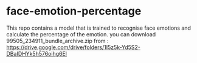 # face-emotion-percentage
This repo contains a model that is trained to recognise face emotions and calculate the percentage of the emotion.
you can download 99505_234911_bundle_archive.zip from :
https://drive.google.com/drive/folders/1I5z5k-Yd5S2-DBaIDHYk5h576oihg6El